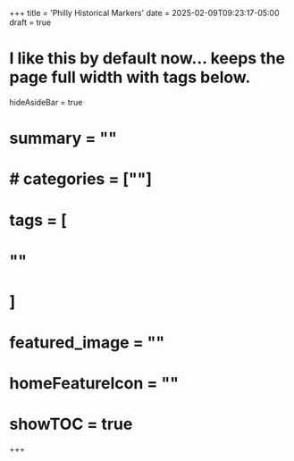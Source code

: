 +++
title = 'Philly Historical Markers'
date = 2025-02-09T09:23:17-05:00
draft = true
# I like this by default now... keeps the page full width with tags below.
hideAsideBar = true
# summary = ""
# # categories = [""]
# tags = [
  # ""
  # ]
# featured_image = ""
# homeFeatureIcon = ""
# showTOC = true
+++

<!--more-->